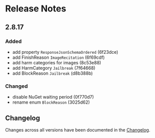 # Release Notes

## 2.8.17

### Added

- add property `ResponseJsonSchemaOrdered` (6f23dce)
- add FinishReason `ImageRecitation` (6f69cdf)
- add harm categories for images (8c53e88)
- add HarmCategory `Jailbreak` (7f64668)
- add BlockReason `Jailbreak` (d8b388b)

### Changed

- disable NuGet waiting period (0f770d7)
- rename enum `BlockReason` (3025d62)

## Changelog

Changes across all versions have been documented in the [Changelog](CHANGELOG.md).
